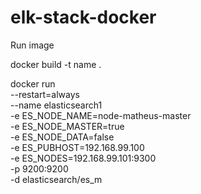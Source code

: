 # elk-stack-docker

Run image

docker build -t name .

docker run \
	--restart=always \
	--name elasticsearch1 \
	-e ES_NODE_NAME=node-matheus-master \
	-e ES_NODE_MASTER=true \
	-e ES_NODE_DATA=false \
	-e ES_PUBHOST=192.168.99.100 \
	-e ES_NODES=192.168.99.101:9300 \
	-p 9200:9200 \
	-d elasticsearch/es_m
